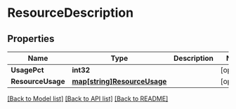 # ResourceDescription

## Properties

Name | Type | Description | Notes
------------ | ------------- | ------------- | -------------
**UsagePct** | **int32** |  | [optional] 
**ResourceUsage** | [**map[string]ResourceUsage**](ResourceUsage.md) |  | [optional] 

[[Back to Model list]](../README.md#documentation-for-models) [[Back to API list]](../README.md#documentation-for-api-endpoints) [[Back to README]](../README.md)


